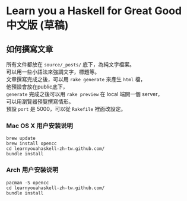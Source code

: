 
# Learn you a Haskell for Great Good 中文版 (草稿)

## 如何撰寫文章

所有文件都放在 `source/_posts/` 底下，為純文字檔案。  
可以用一些小語法來強調文字，標題等。  
文章撰寫完成之後，可以用 `rake generate` 來產生 `html` 檔，  
他預設會放在public底下，  
`generate` 完成之後可以用 `rake preview` 在 local 端開一個 server，  
可以用瀏覽器預覽撰寫情形。  
預設 `port` 是 5000，可以從 `Rakefile` 裡面改設定。  


### Mac OS X 用户安装说明
```
brew update
brew install opencc
cd learnyouahaskell-zh-tw.github.com/
bundle install
```

### Arch 用户安装说明
```
pacman -S opencc
cd learnyouahaskell-zh-tw.github.com/
bundle install
```
